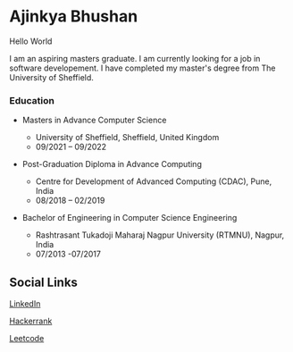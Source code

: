 # Ajinkya Bhushan

Hello World

I am an aspiring masters graduate. I am currently looking for a job in software developement. I have completed my master's degree from The University of Sheffield. 


### Education
+ Masters in Advance Computer Science 
   - University of Sheffield, Sheffield, United Kingdom
   - 09/2021 – 09/2022


+ Post-Graduation Diploma in Advance Computing
   - Centre for Development of Advanced Computing (CDAC), Pune, India
   - 08/2018 – 02/2019

+ Bachelor of Engineering in Computer Science Engineering
   - Rashtrasant Tukadoji Maharaj Nagpur University (RTMNU), Nagpur, India
   - 07/2013 -07/2017

## Social Links

[LinkedIn](https://www.linkedin.com/in/ajinkya-bhushan-756b31251/)

[Hackerrank](https://www.hackerrank.com/profile/ajinkya213)

[Leetcode](https://leetcode.com/ajinkyabhushan213/)

<!---
Ajinkya213/Ajinkya213 is a ✨ special ✨ repository because its `README.md` (this file) appears on your GitHub profile.
You can click the Preview link to take a look at your changes.
--->
